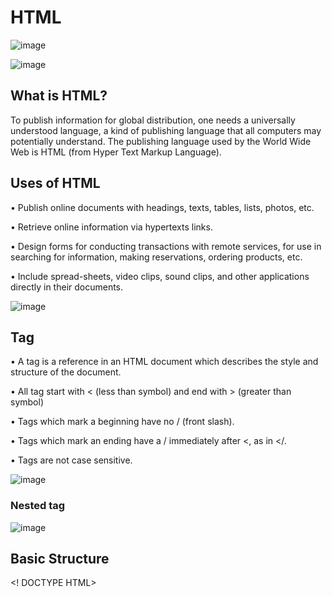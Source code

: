 # HTML

![image](https://user-images.githubusercontent.com/99423162/223612515-a24dc99a-1161-4d88-b518-d4c1a4ee804e.png)

![image](https://user-images.githubusercontent.com/99423162/223612624-7d009f88-dad3-4cc1-a0cd-5b60c2bb8cf6.png)

## What is HTML?
To publish information for global distribution, one needs a universally
understood language, a kind of publishing language that all computers
may potentially understand. The publishing language used by the World
Wide Web is HTML (from Hyper Text Markup Language).

## Uses of HTML
• Publish online documents with headings, texts, tables, lists, photos, etc.

• Retrieve online information via hypertexts links.

• Design forms for conducting transactions with remote services, for use in searching for information, making reservations, ordering products, etc.

• Include spread-sheets, video clips, sound clips, and other applications directly in their documents.


![image](https://user-images.githubusercontent.com/99423162/223616729-f9730fb6-f53b-44f3-87c1-d5803aedfacd.png)


## Tag
• A tag is a reference in an HTML document which describes the style and structure of the document.

• All tag start with < (less than symbol) and end with > (greater than symbol)

• Tags which mark a beginning have no / (front slash).

• Tags which mark an ending have a / immediately after <, as in </.

• Tags are not case sensitive.

![image](https://user-images.githubusercontent.com/99423162/223618052-d8a08f4b-7bed-4ef5-b800-f6d8bfd335a1.png)

### Nested tag
![image](https://user-images.githubusercontent.com/99423162/223618369-837d050d-efaa-4741-9e57-f4e95b5e00e7.png)

## Basic Structure
  <! DOCTYPE HTML>
  <html>
  <head>
  <title> ..... </title>
  </head>
  <body>
  <form> </form>
  </body>
  </html>



